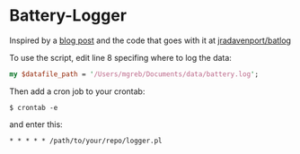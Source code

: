 Battery-Logger
==============

Inspired by a [blog post](http://www.ifweassume.com/2013/08/the-de-evolution-of-my-laptop-battery.html) and the code that goes with it at [jradavenport/batlog](https://github.com/jradavenport/batlog)

To use the script, edit line 8 specifing where to log the data:

```perl
my $datafile_path = '/Users/mgreb/Documents/data/battery.log';
```

Then add a cron job to your crontab:

    $ crontab -e

and enter this:

    * * * * * /path/to/your/repo/logger.pl
